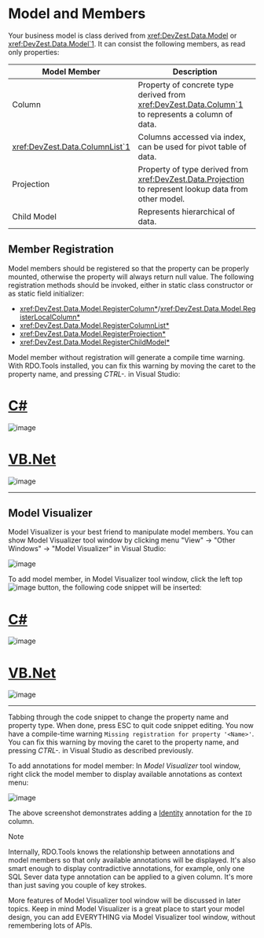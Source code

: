 # Model and Members

Your business model is class derived from <xref:DevZest.Data.Model> or <xref:DevZest.Data.Model`1>. It can consist the following members, as read only properties:

| Model Member | Description |
|--------------|-------------|
| Column | Property of concrete type derived from <xref:DevZest.Data.Column`1> to represents a column of data. |
| <xref:DevZest.Data.ColumnList`1> | Columns accessed via index, can be used for pivot table of data. |
| Projection | Property of type derived from <xref:DevZest.Data.Projection> to represent lookup data from other model. |
| Child Model | Represents hierarchical of data. |

## Member Registration

Model members should be registered so that the property can be properly mounted, otherwise the property will always return null value. The following registration methods should be invoked, either in static class constructor or as static field initializer:

* <xref:DevZest.Data.Model.RegisterColumn*>/<xref:DevZest.Data.Model.RegisterLocalColumn*>
* <xref:DevZest.Data.Model.RegisterColumnList*>
* <xref:DevZest.Data.Model.RegisterProjection*>
* <xref:DevZest.Data.Model.RegisterChildModel*>

Model member without registration will generate a compile time warning. With RDO.Tools installed, you can fix this warning by moving the caret to the property name, and pressing *CTRL-.* in Visual Studio:

# [C#](#tab/cs)

![image](/images/tutorial_add_mounter_cs.jpg)

# [VB.Net](#tab/vb)

![image](/images/tutorial_add_mounter_vb.jpg)

***

## Model Visualizer

Model Visualizer is your best friend to manipulate model members. You can show Model Visualizer tool window by clicking menu "View" -> "Other Windows" -> "Model Visualizer" in Visual Studio:

![image](/images/tutorial_model_visualizer_empty_movie.jpg)

To add model member, in Model Visualizer tool window, click the left top ![image](/images/model_visualizer_add.jpg) button, the following code snippet will be inserted:

# [C#](#tab/cs)

![image](/images/model_visualizer_add_property_cs.jpg)

# [VB.Net](#tab/vb)

![image](/images/model_visualizer_add_property_vb.jpg)

***

Tabbing through the code snippet to change the property name and property type. When done, press ESC to quit code snippet editing. You now have a compile-time warning `Missing registration for property '<Name>'`. You can fix this warning by moving the caret to the property name, and pressing *CTRL-.* in Visual Studio as described previously.

To add annotations for model member: In *Model Visualizer* tool window, right click the model member to display available annotations as context menu:

![image](/images/tutorial_add_identity.jpg)

The above screenshot demonstrates adding a [Identity](xref:DevZest.Data.Annotations.IdentityAttribute) annotation for the `ID` column.

>[!Note]
>Internally, RDO.Tools knows the relationship between annotations and model members so that only available annotations will be displayed. It's also smart enough to display contradictive annotations, for example, only one SQL Sever data type annotation can be applied to a given column. It's more than just saving you couple of key strokes.

More features of Model Visualizer tool window will be discussed in later topics. Keep in mind Model Visualizer is a great place to start your model design, you can add EVERYTHING via Model Visualizer tool window, without remembering lots of APIs.
